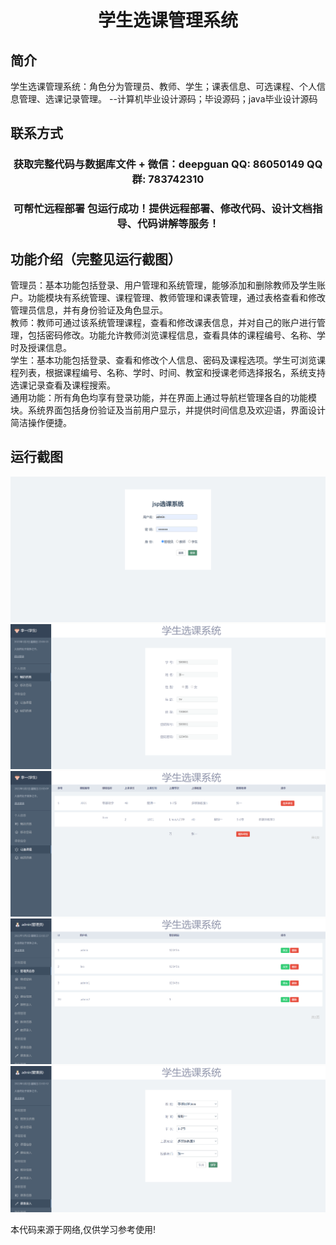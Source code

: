 <p><h1 align="center">学生选课管理系统</h1></p>

## 简介
学生选课管理系统：角色分为管理员、教师、学生；课表信息、可选课程、个人信息管理、选课记录管理。    --计算机毕业设计源码；毕设源码；java毕业设计源码


## 联系方式
<p><h3 align="center">获取完整代码与数据库文件 + 微信：deepguan QQ: 86050149 QQ群: 783742310</h3></p>
<p><h3 align="center">可帮忙远程部署 包运行成功！提供远程部署、修改代码、设计文档指导、代码讲解等服务！</h3></p>

## 功能介绍（完整见运行截图）
管理员：基本功能包括登录、用户管理和系统管理，能够添加和删除教师及学生账户。功能模块有系统管理、课程管理、教师管理和课表管理，通过表格查看和修改管理员信息，并有身份验证及角色显示。  
教师：教师可通过该系统管理课程，查看和修改课表信息，并对自己的账户进行管理，包括密码修改。功能允许教师浏览课程信息，查看具体的课程编号、名称、学时及授课信息。  
学生：基本功能包括登录、查看和修改个人信息、密码及课程选项。学生可浏览课程列表，根据课程编号、名称、学时、时间、教室和授课老师选择报名，系统支持选课记录查看及课程搜索。  
通用功能：所有角色均享有登录功能，并在界面上通过导航栏管理各自的功能模块。系统界面包括身份验证及当前用户显示，并提供时间信息及欢迎语，界面设计简洁操作便捷。


## 运行截图
![](imgs/588112-20220102222022788-1876715622.png)
![](imgs/588112-20220102222027733-338907414.png)
![](imgs/588112-20220102222033404-417788768.png)
![](imgs/588112-20220102222037767-1803054661.png)
![](imgs/588112-20220102222042919-1326783259.png)

<p>本代码来源于网络,仅供学习参考使用!</p>
